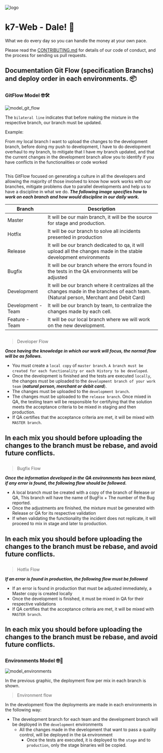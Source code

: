 ![logo](https://github.com/moondrop-entertainment/k7-Web/blob/master/SupportImages/logo.png)

# k7-Web - Dale! 🚀

What we do every day so you can handle the money at your own pace.

Please read the [CONTRIBUTING.md](https://github.com/moondrop-entertainment/k7-Web/blob/master/CONTRIBUTING.md) for details of our code of conduct, and the process for sending us pull requests.

## Documentation Git Flow (specification Branchs) and deploy order in each environments. 📦

### GitFlow Model 🤓🛠️

![model_git_flow](https://github.com/moondrop-entertainment/k7-Web/blob/master/SupportImages/model_git_flow.png)

The `bilateral line` indicates that before making the mixture in the respective branch, our branch must be updated.

Example:

From my local branch I want to upload the changes to the development branch, before doing my push to development, I have to do development overhaul to my branch, to mitigate that I have my branch updated, and that the current changes in the development branch allow you to identify if you have conflicts in the functionalities or code worked

##

This GitFlow focused on generating a culture in all the developers and allowing the majority of those involved to know how work works with our branches, mitigate problems due to parallel developments and help us to have a discipline in what we do.
***The following image specifies how to work on each branch and how would discipline in our daily work.***

| Branch                     | Description                                                                                                                             |
| -------------------------- | --------------------------------------------------------------------------------------------------------------------------------------- |
| Master                     | It will be our main branch, it will be the source for stage and production.                                                             |
| Hotfix                     | It will be our branch to solve all incidents presented in production                                                                    |
| Release                    | It will be our branch dedicated to qa, it will upload all the changes made in the stable development environments                        |
| Bugfix                     | It will be our branch where the errors found in the tests in the QA environments will be adjusted                                        |
| Development                | It will be our branch where it centralizes all the changes made in the branches of each team. (Natural person, Merchant and Debit Card) |
| Development - Team         | It will be our branch by team, to centralize the changes made by each cell.                                                             |
| Feature - Team             | It will be our local branch where we will work on the new development.                                                                  |

##

> Developer Flow

***Once having the knowledge in which our work will focus, the normal flow will be as follows.***

- You must create a `local copy` of `master branch`. `A branch must be created for each functionality or each History to be developed`.
- Once the development is finished and the tests are executed `locally`, the changes must be uploaded to the `development branch of your work team` (***natural person, merchant or debit card***).
- The changes must be uploaded to the `development branch`.
- The changes must be uploaded to the `release branch`. Once mixed in QA, the testing team will be responsible for certifying that the solution meets the acceptance criteria to be mixed in staging and then production.
- If QA certifies that the acceptance criteria are met, it will be mixed with `MASTER branch`.

## In each mix you should before uploading the changes to the branch must be rebase, and avoid future conflicts.

##

> Bugfix Flow

***Once the information developed in the QA environments has been mixed, if any error is found, the following flow should be followed.***

- A local branch must be created with a copy of the branch of Release or QA, This branch will have the name of BugFix + The number of the Bug reported.
- Once the adjustments are finished, the mixture must be generated with Release or QA for its respective validation
- If when validating the functionality the incident does not replicate, it will proceed to mix in stage and later to production.

## In each mix you should before uploading the changes to the branch must be rebase, and avoid future conflicts.

##

> Hotfix Flow

***If an error is found in production, the following flow must be followed***

- If an error is found in production that must be adjusted immediately, a Master copy is created locally
- Once the development is finished, it must be mixed in QA for their respective validations
- If QA certifies that the acceptance criteria are met, it will be mixed with `MASTER branch`.

## In each mix you should before uploading the changes to the branch must be rebase, and avoid future conflicts.

##

### Environments Model 🤓🔨

![model_environments](https://github.com/moondrop-entertainment/k7-Web/blob/master/SupportImages/model_enviroments.png)

In the previous graphic, the deployment flow per mix in each branch is shown.

> Environment flow

In the development flow the deployments are made in each environments in the following way:
- The development branch for each team and the development branch will be deployed in the `development` environments
  - All the changes made in the development that want to pass a quality control, will be deployed in the `QA` environment
    - Once the tests are executed, it is deployed to the `stage` and to `production`, only the stage binaries will be copied.
